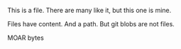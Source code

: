 This is a file. There are many like it, but this one is mine.

Files have content. And a path. But git blobs are not files.

MOAR bytes

